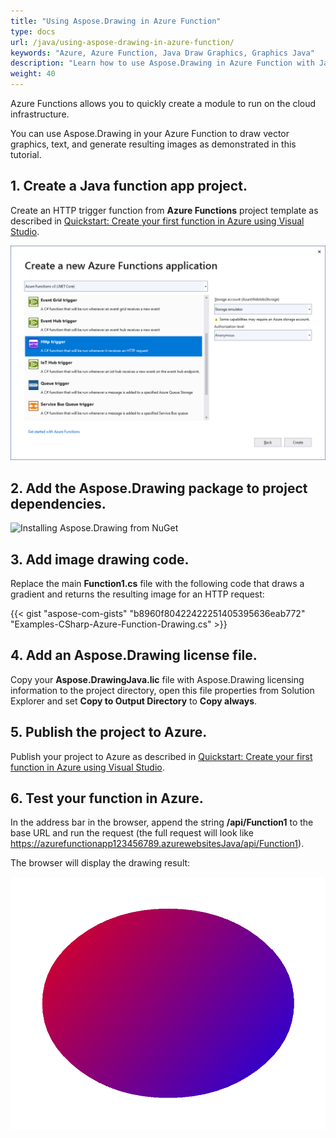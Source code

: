 ```yaml
---
title: "Using Aspose.Drawing in Azure Function"
type: docs
url: /java/using-aspose-drawing-in-azure-function/
keywords: "Azure, Azure Function, Java Draw Graphics, Graphics Java"
description: "Learn how to use Aspose.Drawing in Azure Function with Java."
weight: 40
---
```


Azure Functions allows you to quickly create a module to run on the cloud infrastructure.

You can use Aspose.Drawing in your Azure Function to draw vector graphics, text, and generate resulting images as demonstrated in this tutorial.

## 1. Create a Java function app project.

Create an HTTP trigger function from **Azure Functions** project template as described in 
[Quickstart: Create your first function in Azure using Visual Studio](https://docs.microsoft.com/en-us/azure/azure-functions/functions-create-your-first-function-visual-studio#create-a-function-app-project).

![Azure Function project settings](functions-project-settings.png)

## 2. Add the Aspose.Drawing package to project dependencies.

![Installing Aspose.Drawing from NuGet](../installation/installation_1.png)

## 3. Add image drawing code.

Replace the main **Function1.cs** file with the following code that draws a gradient and returns the resulting image for an HTTP request:

{{< gist "aspose-com-gists" "b8960f80422422251405395636eab772" "Examples-CSharp-Azure-Function-Drawing.cs" >}}

## 4. Add an Aspose.Drawing license file.

Copy your **Aspose.DrawingJava.lic** file with Aspose.Drawing licensing information to the project directory, open this file properties from Solution Explorer and set **Copy to Output Directory** to **Copy always**.

## 5. Publish the project to Azure.

Publish your project to Azure as described in [Quickstart: Create your first function in Azure using Visual Studio](https://docs.microsoft.com/en-us/azure/azure-functions/functions-create-your-first-function-visual-studio#publish-the-project-to-azure).

## 6. Test your function in Azure.

In the address bar in the browser, append the string **/api/Function1** to the base URL and run the request (the full request will look like https://azurefunctionapp123456789.azurewebsitesJava/api/Function1).

The browser will display the drawing result:

![Linear gradient drawn in Azure Function](linear-gradient-from-azure-function.png)